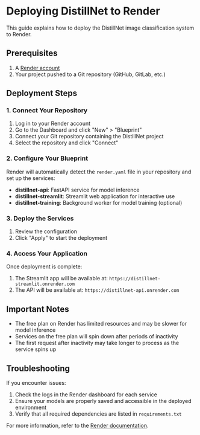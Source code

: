 # Deploying DistillNet to Render

This guide explains how to deploy the DistillNet image classification system to Render.

## Prerequisites

1. A [Render account](https://render.com/)
2. Your project pushed to a Git repository (GitHub, GitLab, etc.)

## Deployment Steps

### 1. Connect Your Repository

1. Log in to your Render account
2. Go to the Dashboard and click "New" > "Blueprint"
3. Connect your Git repository containing the DistillNet project
4. Select the repository and click "Connect"

### 2. Configure Your Blueprint

Render will automatically detect the `render.yaml` file in your repository and set up the services:

- **distillnet-api**: FastAPI service for model inference
- **distillnet-streamlit**: Streamlit web application for interactive use
- **distillnet-training**: Background worker for model training (optional)

### 3. Deploy the Services

1. Review the configuration
2. Click "Apply" to start the deployment

### 4. Access Your Application

Once deployment is complete:

1. The Streamlit app will be available at: `https://distillnet-streamlit.onrender.com`
2. The API will be available at: `https://distillnet-api.onrender.com`

## Important Notes

- The free plan on Render has limited resources and may be slower for model inference
- Services on the free plan will spin down after periods of inactivity
- The first request after inactivity may take longer to process as the service spins up

## Troubleshooting

If you encounter issues:

1. Check the logs in the Render dashboard for each service
2. Ensure your models are properly saved and accessible in the deployed environment
3. Verify that all required dependencies are listed in `requirements.txt`

For more information, refer to the [Render documentation](https://render.com/docs). 